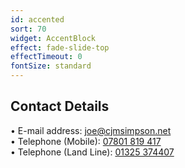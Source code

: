 ```yaml
---
id: accented
sort: 70
widget: AccentBlock
effect: fade-slide-top
effectTimeout: 0
fontSize: standard
---
```

## Contact Details

&bull; E-mail address: <a href="mailto:joe@cjmsimpson.net">joe@cjmsimpson.net</a>
 <br />
&bull; Telephone (Mobile): <a href="tel:07801819417">07801 819 417</a>
 <br />
&bull; Telephone (Land Line): <a href="tel:01325374407">01325 374407</a> <br />
